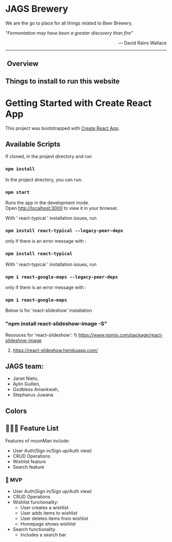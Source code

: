 # JAGS Brewery

We are the go to place for all things related to Beer Brewery.


<p style="text-align: justify"><em>“Fermentation may have been a greater discovery than fire”</em></p>
<p style="text-align: right">― David Rains Wallace</p>

<hr>


## &nbsp;Overview


## Things to install to run this website

# Getting Started with Create React App

This project was bootstrapped with [Create React App](https://github.com/facebook/create-react-app).

## Available Scripts

If cloned, in the projevt directory and run 

### `npm install` 


In the project directory, you can run:

### `npm start`

Runs the app in the development mode.\
Open [http://localhost:3000](http://localhost:3000) to view it in your browser.

With ' react-typical ' installation issues, run 
### `npm install react-typical --legacy-peer-deps` 

only if there is an error message with :
### `npm install react-typical`

With ' react-typical ' installation issues, run 
### `npm i react-google-maps --legacy-peer-deps` 

only if there is an error message with :
### `npm i react-google-maps `



Below is for 'react-slideshow' installation
### "npm install react-slideshow-image -S"
Resouces for 'react-slideshow':
    1) https://www.npmjs.com/package/react-slideshow-image

2) https://react-slideshow.herokuapp.com/


## JAGS team:

- Janet Nieto,
- Aylin Guillen,
- Godbless Amankwah,
- Stephanus Juwana

## Colors


## 👩🏽‍🚀 Feature List

Features of moonMan include:

- User Auth(Sign in/Sign up/Auth view)
- CRUD Operations
- Wishlist feature
- Search feature

### 🚀 MVP

- User Auth(Sign in/Sign up/Auth view)
- CRUD Operations
- Wishlist functionality:
  - User creates a wishlist
  - User adds items to wishlist
  - User deletes items from wishlist
  - Homepage shows wishlist
- Search functionality
  - Includes a search bar
